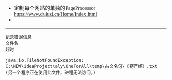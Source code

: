 <font face="Simsun" size=3>

- 定制每个网站的单独的PageProcessor   https://www.dujuzi.cn/Home/Index.html
- 

---

~~~
记录错误信息
文件名
超时

java.io.FileNotFoundException: C:\NEW\ideaProject\aly\OneForAll\temp\古文名句\《楞严经》.txt (另一个程序正在使用此文件，进程无法访问。)
~~~

</font>